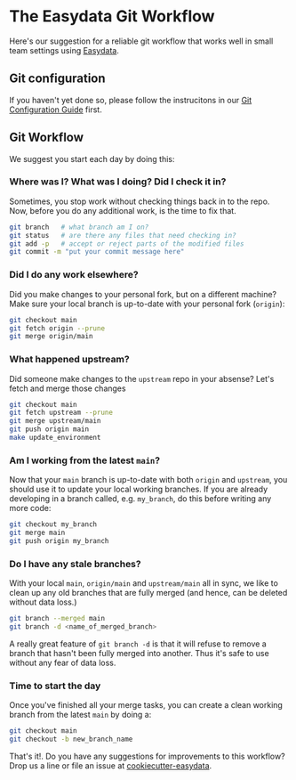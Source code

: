 # The Easydata Git Workflow
Here's our suggestion for a reliable git workflow that works well in small team settings using [Easydata][cookiecutter-easydata].

## Git configuration

If you haven't yet done so, please follow the instrucitons
in our [Git Configuration Guide](git-configuration.md) first.

## Git Workflow

We suggest you start each day by doing this:

### Where was I? What was I doing? Did I check it in?
Sometimes, you stop work without checking things back in to the repo.
Now, before you do any additional work, is the time to fix that.
```bash
git branch   # what branch am I on?
git status   # are there any files that need checking in?
git add -p   # accept or reject parts of the modified files
git commit -m "put your commit message here"
```

### Did I do any work elsewhere?
Did you make changes to your personal fork, but on a different machine? Make sure your local branch is up-to-date with your personal fork (`origin`):
```bash
git checkout main
git fetch origin --prune
git merge origin/main
```

### What happened upstream?
Did someone make changes to the `upstream` repo in your absense?
Let's fetch and merge those changes

```bash
git checkout main
git fetch upstream --prune
git merge upstream/main
git push origin main
make update_environment
```

### Am I working from the latest `main`?
Now that your `main` branch is up-to-date with both `origin` and `upstream`, you should use it to update your local working branches. If you are already developing in a branch called, e.g. `my_branch`, do this before writing any more code:

```bash
git checkout my_branch
git merge main
git push origin my_branch
```

### Do I have any stale branches?
With your local `main`, `origin/main` and `upstream/main` all in sync, we like to clean up any old branches that are fully merged (and hence, can be deleted without data loss.)
```bash
git branch --merged main
git branch -d <name_of_merged_branch>
```
A really great feature of `git branch -d` is that it will refuse to remove a branch that hasn't been fully merged into another. Thus it's safe to use without any fear of data loss.


### Time to start the day
Once you've finished all your merge tasks, you can create a clean working branch from the latest `main` by doing a:
```bash
git checkout main
git checkout -b new_branch_name
```


That's it!. Do you have any suggestions for improvements to this workflow? Drop us a line or file an issue at
[cookiecutter-easydata].

[cookiecutter-easydata]: https://github.com/hackalog/cookiecutter-easydata/